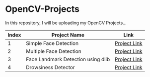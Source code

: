 # OpenCV-Projects
In this repository, I will be uploading my OpenCV Projects...

| Index | Project Name | Link |
| ----- | ------------ | ---- |
| 1 | Simple Face Detection | [Project Link](https://github.com/swapnilbhange/OpenCV-Projects/tree/main/Simple%20Face%20Detection)
| 2 | Multiple Face Detection | [Project Link](https://github.com/swapnilbhange/OpenCV-Projects/tree/main/Face%20detection)
| 3 | Face Landmark Detection using dlib | [Project Link](https://github.com/swapnilbhange/OpenCV-Projects/blob/main/Face%20Landmark%20Detection%20using%20dlib/Face%20Landmark%20Detection%20using%20dlib%20-%20Python%20OpenCV.ipynb)
| 4 | Drowsiness Detector | [Project Link](https://github.com/swapnilbhange/OpenCV-Projects/blob/main/Drowsiness%20Detector/drowsiness_detector.ipynb)
